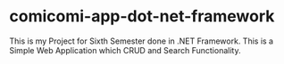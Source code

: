 # comicomi-app-dot-net-framework

This is my Project for Sixth Semester done in .NET Framework. 
This is a Simple Web Application which CRUD and Search Functionality.

